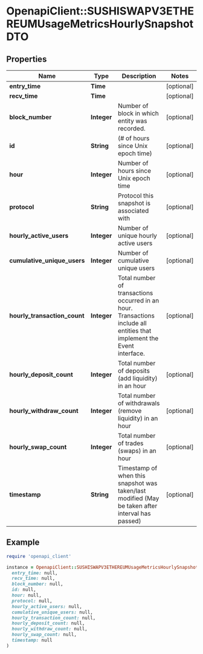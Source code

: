# OpenapiClient::SUSHISWAPV3ETHEREUMUsageMetricsHourlySnapshotDTO

## Properties

| Name | Type | Description | Notes |
| ---- | ---- | ----------- | ----- |
| **entry_time** | **Time** |  | [optional] |
| **recv_time** | **Time** |  | [optional] |
| **block_number** | **Integer** | Number of block in which entity was recorded. | [optional] |
| **id** | **String** | (# of hours since Unix epoch time) | [optional] |
| **hour** | **Integer** | Number of hours since Unix epoch time | [optional] |
| **protocol** | **String** | Protocol this snapshot is associated with | [optional] |
| **hourly_active_users** | **Integer** | Number of unique hourly active users | [optional] |
| **cumulative_unique_users** | **Integer** | Number of cumulative unique users | [optional] |
| **hourly_transaction_count** | **Integer** | Total number of transactions occurred in an hour. Transactions include all entities that implement the Event interface. | [optional] |
| **hourly_deposit_count** | **Integer** | Total number of deposits (add liquidity) in an hour | [optional] |
| **hourly_withdraw_count** | **Integer** | Total number of withdrawals (remove liquidity) in an hour | [optional] |
| **hourly_swap_count** | **Integer** | Total number of trades (swaps) in an hour | [optional] |
| **timestamp** | **String** | Timestamp of when this snapshot was taken/last modified (May be taken after interval has passed) | [optional] |

## Example

```ruby
require 'openapi_client'

instance = OpenapiClient::SUSHISWAPV3ETHEREUMUsageMetricsHourlySnapshotDTO.new(
  entry_time: null,
  recv_time: null,
  block_number: null,
  id: null,
  hour: null,
  protocol: null,
  hourly_active_users: null,
  cumulative_unique_users: null,
  hourly_transaction_count: null,
  hourly_deposit_count: null,
  hourly_withdraw_count: null,
  hourly_swap_count: null,
  timestamp: null
)
```

